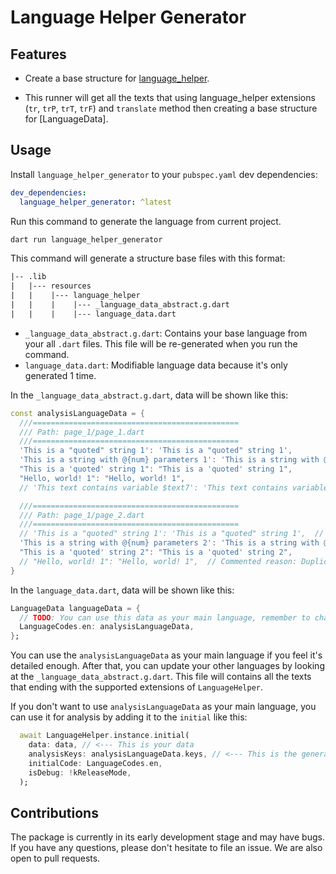 # Language Helper Generator

## Features

* Create a base structure for [language_helper](https://pub.dev/packages/language_helper).

* This runner will get all the texts that using language_helper extensions (`tr`, `trP`, `trT`, `trF`) and `translate` method then creating a base structure for [LanguageData].

## Usage

Install `language_helper_generator` to your `pubspec.yaml` dev dependencies:

``` yaml
dev_dependencies:
  language_helper_generator: ^latest
```

Run this command to generate the language from current project.

``` cmd
dart run language_helper_generator
```

This command will generate a structure base files with this format:

``` txt
|-- .lib
|   |--- resources
|   |    |--- language_helper
|   |    |    |--- _language_data_abstract.g.dart
|   |    |    |--- language_data.dart
```

* `_language_data_abstract.g.dart`: Contains your base language from your all `.dart` files. This file will be re-generated when you run the command.
* `language_data.dart`: Modifiable language data because it's only generated 1 time.

In the `_language_data_abstract.g.dart`, data will be shown like this:

``` dart
const analysisLanguageData = {
  ///==============================================
  /// Path: page_1/page_1.dart
  ///==============================================
  'This is a "quoted" string 1': 'This is a "quoted" string 1',
  'This is a string with @{num} parameters 1': 'This is a string with @{num} parameters 1',
  "This is a 'quoted' string 1": "This is a 'quoted' string 1",
  "Hello, world! 1": "Hello, world! 1",
  // 'This text contains variable $text7': 'This text contains variable $text7',  // Commented reason: Contains variable

  ///==============================================
  /// Path: page_1/page_2.dart
  ///==============================================
  // 'This is a "quoted" string 1': 'This is a "quoted" string 1',  // Commented reason: Duplicated
  'This is a string with @{num} parameters 2': 'This is a string with @{num} parameters 2',
  "This is a 'quoted' string 2": "This is a 'quoted' string 2",
  // "Hello, world! 1": "Hello, world! 1",  // Commented reason: Duplicated
}
```

In the `language_data.dart`, data will be shown like this:

``` dart
LanguageData languageData = {
  // TODO: You can use this data as your main language, remember to change this code to your base language code
  LanguageCodes.en: analysisLanguageData,
};
```

You can use the `analysisLanguageData` as your main language if you feel it's detailed enough. After that, you can update your other languages by looking at the `_language_data_abstract.g.dart`. This file will contains all the texts that ending with the supported extensions of `LanguageHelper`.

If you don't want to use `analysisLanguageData` as your main language, you can use it for analysis by adding it to the `initial` like this:

``` dart
  await LanguageHelper.instance.initial(
    data: data, // <--- This is your data
    analysisKeys: analysisLanguageData.keys, // <--- This is the generated data
    initialCode: LanguageCodes.en,
    isDebug: !kReleaseMode,
  );
```

## Contributions

The package is currently in its early development stage and may have bugs. If you have any questions, please don't hesitate to file an issue. We are also open to pull requests.
